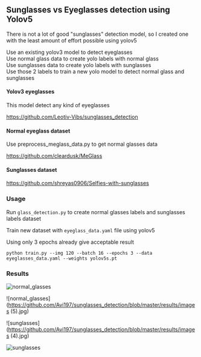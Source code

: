## Sunglasses vs Eyeglasses detection using Yolov5

There is not a lot of good "sunglasses" detection model, so I created one with the least amount of effort possible using
yolov5

Use an existing yolov3 model to detect eyeglasses </br>
Use normal glass data to create yolo labels with normal glass </br>
Use sunglasses data to create yolo labels with sunglasses </br>
Use those 2 labels to train a new yolo model to detect normal glass and sunglasses </br>


#### Yolov3 eyeglasses

This model detect any kind of eyeglasses

https://github.com/Leotiv-Vibs/sunglasses_detection

#### Normal eyeglass dataset

Use preprocess_meglass_data.py to get normal glasses data

https://github.com/cleardusk/MeGlass

#### Sunglasses dataset

https://github.com/shreyas0906/Selfies-with-sunglasses

### Usage

Run ```glass_detection.py``` to create normal glasses labels and sunglasses labels dataset

Train new dataset with ```eyeglass_data.yaml``` file using yolov5

Using only 3 epochs already give acceptable result

```python train.py --img 120 --batch 16 --epochs 3 --data eyeglasses_data.yaml --weights yolov5s.pt```

### Results

![normal_glasses](https://github.com/Avi197/sunglasses_detection/blob/master/results/501.jpg)

![normal_glasses](https://github.com/Avi197/sunglasses_detection/blob/master/results/images (5).jpg)

![sunglasses](https://github.com/Avi197/sunglasses_detection/blob/master/results/images (4).jpg)

![sunglasses](https://github.com/Avi197/sunglasses_detection/blob/master/results/sunglasses.jpg)


